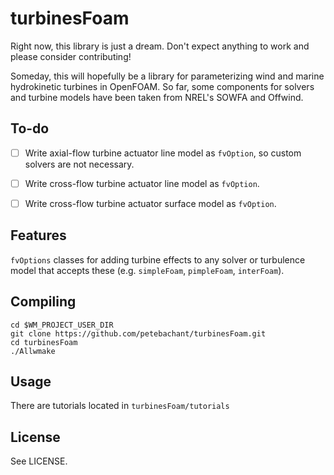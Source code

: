 turbinesFoam
============

Right now, this library is just a dream. Don't expect anything to work and please
consider contributing! 

Someday, this will hopefully be a library for parameterizing wind and marine 
hydrokinetic turbines in OpenFOAM. So far, some components for solvers 
and turbine models have been taken from NREL's SOWFA and Offwind.

To-do
-----
  - [ ] Write axial-flow turbine actuator line model as `fvOption`, so custom
        solvers are not necessary.
  - [ ] Write cross-flow turbine actuator line model as `fvOption`.
  - [ ] Write cross-flow turbine actuator surface model as `fvOption`.


Features
--------
`fvOptions` classes for adding turbine effects to any solver or turbulence model
that accepts these (e.g. `simpleFoam`, `pimpleFoam`, `interFoam`). 


Compiling
---------

```
cd $WM_PROJECT_USER_DIR
git clone https://github.com/petebachant/turbinesFoam.git
cd turbinesFoam
./Allwmake
```

Usage
-----
There are tutorials located in `turbinesFoam/tutorials`

License
-------

See LICENSE.
